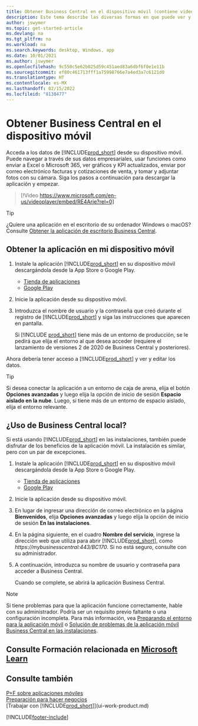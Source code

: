```yaml
---
title: Obtener Business Central en el dispositivo móvil (contiene video)
description: Este tema describe las diversas formas en que puede ver y editar los datos de Business Central, enviarlos a Excel y más en su teléfono o tableta.
author: jswymer
ms.topic: get-started-article
ms.devlang: na
ms.tgt_pltfrm: na
ms.workload: na
ms.search.keywords: desktop, Windows, app
ms.date: 10/01/2021
ms.author: jswymer
ms.openlocfilehash: 9c550c5e62b025d59c451aed83a6dbf6f0e1e11b
ms.sourcegitcommit: ef80c461713fff1a75998766e7a4ed3a7c6121d0
ms.translationtype: HT
ms.contentlocale: es-MX
ms.lasthandoff: 02/15/2022
ms.locfileid: "8138477"
---
```

# <a name="getting-business-central-on-your-mobile-device"></a>Obtener Business Central en el dispositivo móvil

Acceda a los datos de [!INCLUDE[prod_short](includes/prod_short.md)] desde su dispositivo móvil. Puede navegar a través de sus datos empresariales, usar funciones como enviar a Excel o Microsoft 365, ver gráficos y KPI actualizados, enviar por correo electrónico facturas y cotizaciones de venta, y tomar y adjuntar fotos con su cámara. Siga los pasos a continuación para descargar la aplicación y empezar.

> [!Video https://www.microsoft.com/en-us/videoplayer/embed/RE4Arje?rel=0]

> [!TIP]
> ¿Quiere una aplicación en el escritorio de su ordenador Windows o macOS? Consulte [Obtener la aplicación de escritorio Business Central](install-desktop-app.md).

## <a name="get-the-app-on-my-mobile-device"></a>Obtener la aplicación en mi dispositivo móvil

1. Instale la aplicación [!INCLUDE[prod_short](includes/prod_short.md)] en su dispositivo móvil descargándola desde la App Store o Google Play.  
   - [Tienda de aplicaciones](https://go.microsoft.com/fwlink/?LinkId=734847)
   - [Google Play](https://go.microsoft.com/fwlink/?LinkId=734849)
2. Inicie la aplicación desde su dispositivo móvil.
3. Introduzca el nombre de usuario y la contraseña que creó durante el registro de [!INCLUDE[prod_short](includes/prod_short.md)] y siga las instrucciones que aparecen en pantalla.

    Si [!INCLUDE [prod_short](includes/prod_short.md)] tiene más de un entorno de producción, se le pedirá que elija el entorno al que desea acceder (requiere el lanzamiento de versiones 2 de 2020 de Business Central y posteriores).

Ahora debería tener acceso a [!INCLUDE[prod_short](includes/prod_short.md)] y ver y editar los datos.  

> [!TIP]
> Si desea conectar la aplicación a un entorno de caja de arena, elija el botón **Opciones avanzadas** y luego elija la opción de inicio de sesión **Espacio aislado en la nube**. Luego, si tiene más de un entorno de espacio aislado, elija el entorno relevante.

## <a name="using-business-central-on-premises"></a>¿Uso de Business Central local?

Si está usando [!INCLUDE[prod_short](includes/prod_short.md)] en las instalaciones, también puede disfrutar de los beneficios de la aplicación móvil. La instalación es similar, pero con un par de excepciones.

1. Instale la aplicación [!INCLUDE[prod_short](includes/prod_short.md)] en su dispositivo móvil descargándola desde la App Store o Google Play.  

   - [Tienda de aplicaciones](https://go.microsoft.com/fwlink/?LinkId=734847)
   - [Google Play](https://go.microsoft.com/fwlink/?LinkId=734849)
2. Inicie la aplicación desde su dispositivo móvil.
3. En lugar de ingresar una dirección de correo electrónico en la página **Bienvenidos**, elija **Opciones avanzadas** y luego elija la opción de inicio de sesión **En las instalaciones**.
4. En la página siguiente, en el cuadro **Nombre del servicio**, ingrese la dirección web que utiliza para abrir [!INCLUDE[prod_short](includes/prod_short.md)], como *https://mybusinesscentral:443/BC170*. Si no está seguro, consulte con su administrador.
5. A continuación, introduzca su nombre de usuario y contraseña para acceder a Business Central.

   Cuando se complete, se abrirá la aplicación Business Central.

> [!NOTE]
> Si tiene problemas para que la aplicación funcione correctamente, hable con su administrador. Podría ser un requisito previo faltante o una configuración incompleta. Para más información, vea [Preparando el entorno para la aplicación móvil](/dynamics365/business-central/dev-itpro/deployment/install-business-central-app#prereqs) o [Solución de problemas de la aplicación móvil Business Central en las instalaciones](/dynamics365/business-central/dev-itpro/developer/devenv-troubleshooting-the-mobile-app).

## <a name="see-related-training-at-microsoft-learn"></a>Consulte Formación relacionada en [Microsoft Learn](/learn/modules/alternative-interfaces-dynamics-365-business-central/index)

## <a name="see-also"></a>Consulte también

[P+F sobre aplicaciones móviles](ui-mobile-faq.yml)  
[Preparación para hacer negocios](ui-get-ready-business.md)  
[Trabajar con [!INCLUDE[prod_short](includes/prod_short.md)]](ui-work-product.md)  


[!INCLUDE[footer-include](includes/footer-banner.md)]